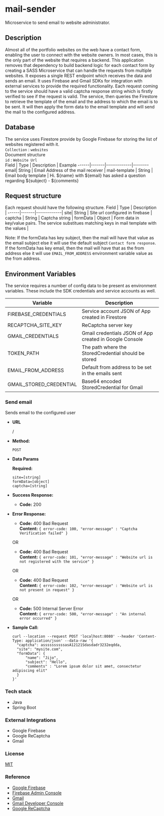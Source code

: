 # mail-sender
Microservice to send email to website administrator.  

## Description  
Almost all of the portfolio websites on the web have a contact form, enabling the user to connect with the website owners. In most cases, this is the only part of the website that requires a backend. This application removes that dependency to build backend logic for each contact form by creating a SASS Microservice that can handle the requests from multiple websites. It exposes a single REST endpoint which receives the data and sends an email. It uses Firebase and Gmail SDKs for integration with external services to provide the required functionality. Each request coming to the service should have a valid captcha response string which is firstly verified to see if the request is valid. The service, then queries the Firestore to retrieve the template of the email and the address to which the email is to be sent. It will then apply the form data to the email template and will send the mail to the configured address.

## Database
The service uses Firestore provide by Google Firebase for storing the list of websites registered with it.  
`Collection` : `websites`  
Document structure  
`id` : `Website Url`  
Field | Type  | Description | Example
------|-------|-------------|--------
email| String | Email Address of the mail receiver |
mail-template | String | Email body template | Hi. ${name} with ${email} has asked a question regarding ${subject} - ${comments}

## Request structure  
Each request should have the following structure.
Field | Type  | Description |
------|-------|-------------|
site| String | Site url configured in firebase |
captcha | String | Captcha string |
formData | Object | Form data in key/value pairs. The service substitues matching keys in mail template with the values |

Note: If the formData has key subject, then the mail will have that value as the email subject else it will use the default subject `Contact form response`. If the formData has key email, then the mail will have that as the from address else it will use `EMAIL_FROM_ADDRESS` environment variable value as the from address.

## Environment Variables
The service requires a number of config data to be present as environment variables. These include the SDK credentials and service accounts as well.  

Variable | Description |
------|-------------|
FIREBASE_CREDENTIALS | Service account JSON of App created in Firestore |
RECAPTCHA_SITE_KEY | ReCaptcha server key |
GMAIL_CREDENTIALS | Gmail credentials JSON of App created in Google Console |
TOKEN_PATH | The path where the StoredCredential should be stored |
EMAIL_FROM_ADDRESS | Default from address to be set in the emails sent |
GMAIL_STORED_CREDENTIAL | Base64 encoded StoredCredential for Gmail |

### Send email

Sends email to the configured user

* **URL**

  /

* **Method:**

  `POST`
  
* **Data Params**

  **Required:**
 
   `site=[string]`  
   `formData=[object]`  
   `captcha=[string]`

* **Success Response:**

  * **Code:** 200 <br />
 
* **Error Response:**
  * **Code:** 400 Bad Request <br />
    **Content:** `{ error-code: 100, "error-message" : "Captcha Verification failed" }`
  
  OR
  
  * **Code:** 400 Bad Request <br />
    **Content:** `{ error-code: 101, "error-message" : "Website url is not registered with the service" }`
    
  OR
  
  * **Code:** 400 Bad Request <br />
    **Content:** `{ error-code: 102, "error-message" : "Website url is not present in request" }`

  OR

  * **Code:** 500 Internal Server Error <br />
    **Content:** `{ error-code: 500, "error-message" : "An internal error occurred" }`

* **Sample Call:**

  ```
  curl --location --request POST 'localhost:8080' --header 'Content-Type: application/json' --data-raw '{
    "captcha": assssssssssasA12121Sdasdadr3232eqdda,
    "site": "mysite.com",
    "formData": {
        "name": "Jijo",
        "subject": "Hello",
        "comments" : "Lorem ipsum dolor sit amet, consectetur adipiscing elit"
    }
  }'
  ```
   

### Tech stack
* Java
* Spring Boot

### External Integrations
* Google Firebase
* Google ReCaptcha
* Gmail

### License
[MIT](https://github.com/jijojames18/mail-sender/blob/master/LICENSE)

### Reference
* [Google Firebase](https://firebase.google.com/docs/admin/setup#java)
* [Firebase Admin Console](https://console.firebase.google.com/)
* [Gmail](https://developers.google.com/gmail/api/quickstart/java)
* [Gmail Developer Console](https://console.developers.google.com)
* [Google ReCaptcha](https://developers.google.com/recaptcha/docs/verify)
